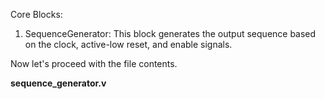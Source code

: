 Core Blocks:
1. SequenceGenerator: This block generates the output sequence based on the clock, active-low reset, and enable signals.

Now let's proceed with the file contents.

**sequence_generator.v**
